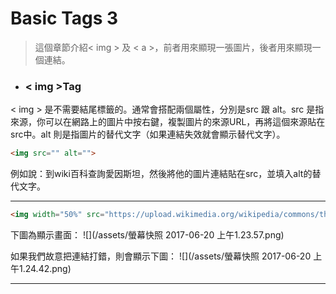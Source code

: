 # Basic Tags 3

>這個章節介紹&lt; img &gt; 及 &lt; a &gt;，前者用來顯現一張圖片，後者用來顯現一個連結。 

* ### &lt; img &gt;Tag

&lt; img &gt; 是不需要結尾標籤的。通常會搭配兩個屬性，分別是src 跟 alt。src 是指來源，你可以在網路上的圖片中按右鍵，複製圖片的來源URL，再將這個來源貼在src中。alt 則是指圖片的替代文字（如果連結失效就會顯示替代文字）。
```html
<img src="" alt="">
```
例如說：到wiki百科查詢愛因斯坦，然後將他的圖片連結貼在src，並填入alt的替代文字。

---

```html
<img width="50%" src="https://upload.wikimedia.org/wikipedia/commons/thumb/3/3e/Einstein_1921_by_F_Schmutzer_-_restoration.jpg/1024px-Einstein_1921_by_F_Schmutzer_-_restoration.jpg" alt="Albert Einstein during a lecture in Vienna in 1921">
```

下圖為顯示畫面：
![](/assets/螢幕快照 2017-06-20 上午1.23.57.png)

如果我們故意把連結打錯，則會顯示下圖：
![](/assets/螢幕快照 2017-06-20 上午1.24.42.png)

---


